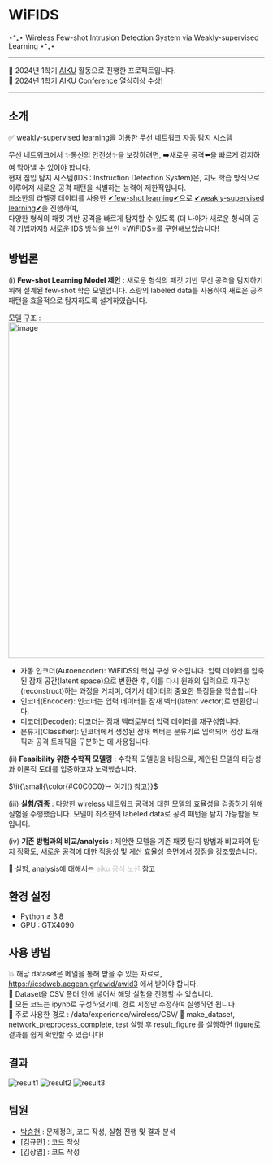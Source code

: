 # WiFIDS
⋆⁺₊⋆ Wireless Few-shot Intrusion Detection System via Weakly-supervised Learning ⋆⁺₊⋆

---

📢 2024년 1학기 [AIKU](https://github.com/AIKU-Official) 활동으로 진행한 프로젝트입니다. <br />
🎉 2024년 1학기 AIKU Conference 열심히상 수상!

---

## 소개

✅ weakly-supervised learning을 이용한 무선 네트워크 자동 탐지 시스템

무선 네트워크에서 ✨통신의 안전성✨을 보장하려면, ➡️새로운 공격⬅️을 빠르게 감지하여 막아낼 수 있어야 합니다. <br />
현재 침입 탐지 시스템(IDS : Instruction Detection System)은, 지도 학습 방식으로 이루어져 새로운 공격 패턴을 식별하는 능력이 제한적입니다. <br />
최소한의 라벨링 데이터를 사용한 <ins>✔few-shot learning✔</ins>으로 <ins>✔weakly-supervised learning✔</ins>을 진행하여, <br />
다양한 형식의 패킷 기반 공격을 빠르게 탐지할 수 있도록 (더 나아가 새로운 형식의 공격 기법까지!) 새로운 IDS 방식을 보인 ⭐WiFIDS⭐를 구현해보았습니다!


## 방법론

(i) **Few-shot Learning Model 제안** : 새로운 형식의 패킷 기반 무선 공격을 탐지하기 위해 설계된 few-shot 학습 모델입니다. 소량의 labeled data를 사용하여 새로운 공격 패턴을 효율적으로 탐지하도록 설계하였습니다. 

모델 구조 : <img width="661" alt="image" src="https://github.com/seunghyun-24/WiFIDS/assets/98291947/3d5e6af3-56b1-46c2-9fa9-5f71ae8396ef">

- 자동 인코더(Autoencoder): WiFIDS의 핵심 구성 요소입니다. 입력 데이터를 압축된 잠재 공간(latent space)으로 변환한 후, 이를 다시 원래의 입력으로 재구성(reconstruct)하는 과정을 거치며, 여기서 데이터의 중요한 특징들을 학습합니다. 
- 인코더(Encoder): 인코더는 입력 데이터를 잠재 벡터(latent vector)로 변환합니다.
- 디코더(Decoder): 디코더는 잠재 벡터로부터 입력 데이터를 재구성합니다.
- 분류기(Classifier): 인코더에서 생성된 잠재 벡터는 분류기로 입력되어 정상 트래픽과 공격 트래픽을 구분하는 데 사용됩니다.


(ii) **Feasibility 위한 수학적 모델링** : 수학적 모델링을 바탕으로, 제안된 모델의 타당성과 이론적 토대를 입증하고자 노력했습니다. <br />
<p>$\it{\small{\color{#C0C0C0}↳ 여기() 참고}}$</p> 

(iii) **실험/검증** : 다양한 wireless 네트워크 공격에 대한 모델의 효율성을 검증하기 위해 실험을 수행했습니다. 모델이 최소한의 labeled data로 공격 패턴을 탐지 가능함을 보입니다. <br />

(iv) **기존 방법과의 비교/analysis** : 제안한 모델을 기존 패킷 탐지 방법과 비교하여 탐지 정확도, 새로운 공격에 대한 적응성 및 계산 효율성 측면에서 장점을 강조했습니다. <br />

💜 실험, analysis에 대해서는 <a href="https://aiku.notion.site/WiFIDS-29b8250399f640599fafe9f0faa4e992?pvs=4" style="color: #C0C0C0;">aiku 공식 노션</a> 참고

## 환경 설정

- Python ≥ 3.8 
- GPU : GTX4090
  

## 사용 방법
💥 해당 dataset은 메일을 통해 받을 수 있는 자료로, https://icsdweb.aegean.gr/awid/awid3 에서 받아야 합니다. <br />
📁 Dataset을 CSV 폴더 안에 넣어서 해당 실험을 진행할 수 있습니다. <br />
🐍 모든 코드는 ipynb로 구성하였기에, 경로 지정만 수정하여 실행하면 됩니다. <br />
👀 주로 사용한 경로 : /data/experience/wireless/CSV/
🤍 make_dataset, network_preprocess_complete, test 실행 후 result_figure 를 실행하면 figure로 결과를 쉽게 확인할 수 있습니다! 

## 결과
![result1](https://github.com/seunghyun-24/WiFIDS/assets/98291947/33cc6a34-2139-4c20-9c2a-b1b065b83142)
![result2](https://github.com/seunghyun-24/WiFIDS/assets/98291947/091869ab-c888-4e0c-b291-0b842a22ad29)
![result3](https://github.com/seunghyun-24/WiFIDS/assets/98291947/1db11999-1ca2-4918-8b14-b680b49cfbe4)

## 팀원

- [박승현](https://github.com/seunghyun-24?tab=repositories) : 문제정의, 코드 작성, 실험 진행 및 결과 분석
- [김규민] : 코드 작성
- [김상엽] : 코드 작성 
